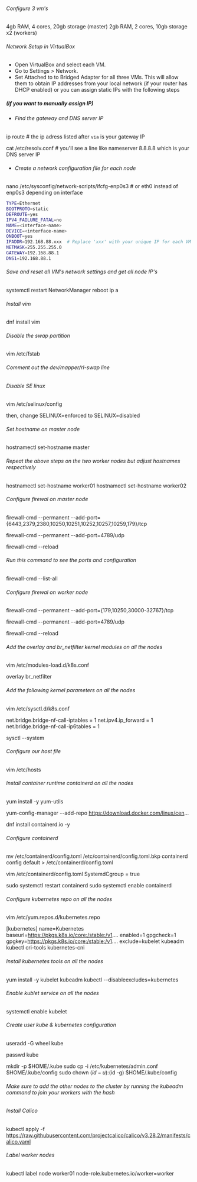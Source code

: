 ###### Configure 3 vm's
4gb RAM, 4 cores, 20gb storage (master)
2gb RAM, 2 cores, 10gb storage x2 (workers)

###### Network Setup in VirtualBox

- Open VirtualBox and select each VM.
- Go to Settings > Network.
- Set Attached to to Bridged Adapter for all three VMs. This will allow them to obtain IP addresses from your local network (if your router has DHCP enabled) or you can assign static IPs with the following steps

##### (If you want to manually assign IP)

- ###### Find the gateway and DNS server IP
ip route # the ip adress listed after `via` is your gateway IP

cat /etc/resolv.conf # you'll see a line like nameserver 8.8.8.8 which is your DNS server IP

- ###### Create a network configuration file for each node

nano /etc/sysconfig/network-scripts/ifcfg-enp0s3 # or eth0 instead of enp0s3 depending on interface

```bash
TYPE=Ethernet
BOOTPROTO=static
DEFROUTE=yes
IPV4_FAILURE_FATAL=no
NAME=<interface-name>
DEVICE=<interface-name>
ONBOOT=yes
IPADDR=192.168.88.xxx  # Replace 'xxx' with your unique IP for each VM
NETMASK=255.255.255.0
GATEWAY=192.168.88.1
DNS1=192.168.88.1
```

###### Save and reset all VM's network settings and get all node IP's
systemctl restart NetworkManager
reboot 
ip a

###### Install vim 
dnf install vim

###### Disable the swap partition
vim /etc/fstab

###### Comment out the dev/mapper/rl-swap line

###### Disable SE linux
vim /etc/selinux/config 

then, change SELINUX=enforced to SELINUX=disabled

###### Set hostname on master node
hostnamectl set-hostname master

###### Repeat the above steps on the two worker nodes but adjust hostnames respectively
hostnamectl set-hostname worker01
hostnamectl set-hostname worker02

###### Configure firewal on master node ######
firewall-cmd --permanent --add-port={6443,2379,2380,10250,10251,10252,10257,10259,179}/tcp

firewall-cmd --permanent --add-port=4789/udp

firewall-cmd --reload

###### Run this command to see the ports and configuration 
firewall-cmd --list-all

###### Configure firewal on worker node ######
firewall-cmd --permanent --add-port={179,10250,30000-32767}/tcp

firewall-cmd --permanent --add-port=4789/udp

firewall-cmd --reload

###### Add the overlay and br_netfilter kernel modules on all the nodes ######
vim /etc/modules-load.d/k8s.conf

overlay
br_netfilter

###### Add the following kernel parameters on all the nodes ######
vim /etc/sysctl.d/k8s.conf

net.bridge.bridge-nf-call-iptables = 1
net.ipv4.ip_forward = 1
net.bridge.bridge-nf-call-ip6tables = 1

sysctl --system


###### Configure our host file
vim /etc/hosts



###### Install container runtime containerd on all the nodes ######
yum install -y yum-utils

yum-config-manager --add-repo https://download.docker.com/linux/cen...

dnf install containerd.io -y

###### Configure containerd ######
mv /etc/containerd/config.toml /etc/containerd/config.toml.bkp
containerd config default > /etc/containerd/config.toml

vim /etc/containerd/config.toml
SystemdCgroup = true

sudo systemctl restart containerd
sudo systemctl enable containerd

###### Configure kubernetes repo on all the nodes ######
vim  /etc/yum.repos.d/kubernetes.repo

[kubernetes]
name=Kubernetes
baseurl=https://pkgs.k8s.io/core:/stable:/v1....
enabled=1
gpgcheck=1
gpgkey=https://pkgs.k8s.io/core:/stable:/v1....
exclude=kubelet kubeadm kubectl cri-tools kubernetes-cni

###### Install kubernetes tools on all the nodes ######
yum install -y kubelet kubeadm kubectl --disableexcludes=kubernetes

###### Enable kublet service on all the nodes ######
systemctl enable kubelet

###### Create user kube & kubernetes configuration ######
useradd -G wheel kube

passwd kube

mkdir -p $HOME/.kube
sudo cp -i /etc/kubernetes/admin.conf $HOME/.kube/config
sudo chown $(id -u):$(id -g) $HOME/.kube/config

###### Make sure to add the other nodes to the cluster by running the kubeadm command to join your workers with the hash
###### Install Calico ######
kubectl apply -f https://raw.githubusercontent.com/projectcalico/calico/v3.28.2/manifests/calico.yaml

###### Label worker nodes ######
kubectl label node worker01 node-role.kubernetes.io/worker=worker
